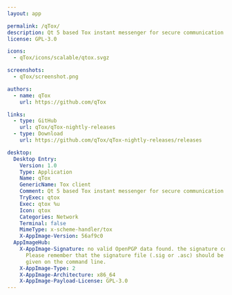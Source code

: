 ```yaml
---
layout: app

permalink: /qTox/
description: Qt 5 based Tox instant messenger for secure communication
license: GPL-3.0

icons:
  - qTox/icons/scalable/qtox.svgz

screenshots:
  - qTox/screenshot.png

authors:
  - name: qTox
    url: https://github.com/qTox

links:
  - type: GitHub
    url: qTox/qTox-nightly-releases
  - type: Download
    url: https://github.com/qTox/qTox-nightly-releases/releases

desktop:
  Desktop Entry:
    Version: 1.0
    Type: Application
    Name: qTox
    GenericName: Tox client
    Comment: Qt 5 based Tox instant messenger for secure communication
    TryExec: qtox
    Exec: qtox %u
    Icon: qtox
    Categories: Network
    Terminal: false
    MimeType: x-scheme-handler/tox
    X-AppImage-Version: 56af9c0
  AppImageHub:
    X-AppImage-Signature: no valid OpenPGP data found. the signature could not be verified.
      Please remember that the signature file (.sig or .asc) should be the first file
      given on the command line.
    X-AppImage-Type: 2
    X-AppImage-Architecture: x86_64
    X-AppImage-Payload-License: GPL-3.0
---
```

